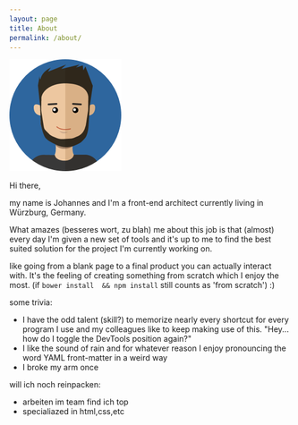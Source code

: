 ```yaml
---
layout: page
title: About
permalink: /about/
---
```


![Johannes Avatar](/assets/images/static/its_me.png)

Hi there,

my name is Johannes and I'm a front-end architect currently living in Würzburg, Germany.

What amazes (besseres wort, zu blah) me about this job is that (almost) every day I'm given a new set of tools and it's up to me to find the best suited solution for the project I'm currently working on. 

 like going from a blank page to a final product you can actually interact with. It's the feeling of creating something from scratch which I enjoy the most. (if `bower install  && npm install` still counts as 'from scratch') :)

some trivia:

- I have the odd talent (skill?) to memorize nearly every shortcut for every program I use and my colleagues like to keep making use of this. "Hey... how do I toggle the DevTools position again?"  
- I like the sound of rain and for whatever reason I enjoy pronouncing the word YAML front-matter in a weird way  
- I broke my arm once  

will ich noch reinpacken:  

- arbeiten im team find ich top  
- specialiazed in html,css,etc  
